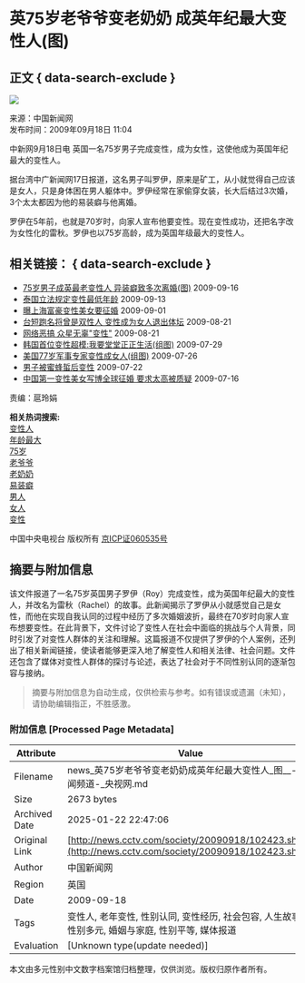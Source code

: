 # 英75岁老爷爷变老奶奶 成英年纪最大变性人(图)

## 正文 { data-search-exclude }


![](http://news.cctv.com/20090918/images/1253243106636_U242P4T8D1873588F107DT20090918104003.jpg)

来源：中国新闻网  
发布时间：2009年09月18日 11:04  

中新网9月18日电 英国一名75岁男子完成变性，成为女性，这使他成为英国年纪最大的变性人。

据台湾中广新闻网17日报道，这名男子叫罗伊，原来是矿工，从小就觉得自己应该是女人，只是身体困在男人躯体中。罗伊经常在家偷穿女装，长大后结过3次婚，3个太太都因为他的易装癖与他离婚。

罗伊在5年前，也就是70岁时，向家人宣布他要变性。现在变性成功，还把名字改为女性化的雷秋。罗伊也以75岁高龄，成为英国年级最大的变性人。

## 相关链接： { data-search-exclude }

- [75岁男子成英最老变性人 异装癖致多次离婚(图)](http://news.cctv.com/world/20090916/100527.shtml) 2009-09-16
- [泰国立法规定变性最低年龄](http://news.cctv.com/world/20090913/100894.shtml) 2009-09-13
- [曝上海富豪变性美女要征婚](http://pic.cctv.com//06/album/20090901/100006_0.shtml) 2009-09-01
- [台短跑名将曾是双性人 变性成为女人退出体坛](http://news.cctv.com/society/20090821/107338.shtml) 2009-08-21
- [网络恶搞 众星无辜"变性"](http://news.cctv.com/society/20090821/101006.shtml) 2009-08-21
- [韩国首位变性超模:我要堂堂正正生活(组图)](http://news.cctv.com/world/20090729/103904.shtml) 2009-07-29
- [美国77岁军事专家变性成女人(组图)](http://news.cctv.com/world/20090726/100397.shtml) 2009-07-26
- [男子被蜜蜂蜇后变性](http://news.cctv.com/society/20090722/102103.shtml) 2009-07-22
- [中国第一变性美女写博全球征婚 要求太高被质疑](http://news.cctv.com/society/20090716/107345.shtml) 2009-07-16

责编：扈玲娟

**相关热词搜索:**   
[变性人](http://web.search.cctv.com/websearch.php?q=变性人)  
[年龄最大](http://web.search.cctv.com/websearch.php?q=年龄最大)  
[75岁](http://web.search.cctv.com/websearch.php?q=75岁)  
[老爷爷](http://web.search.cctv.com/websearch.php?q=老爷爷)  
[老奶奶](http://web.search.cctv.com/websearch.php?q=老奶奶)  
[易装癖](http://web.search.cctv.com/websearch.php?q=易装癖)  
[男人](http://web.search.cctv.com/websearch.php?q=男人)  
[女人](http://web.search.cctv.com/websearch.php?q=女人)  
[变性](http://web.search.cctv.com/websearch.php?q=变性)  

中国中央电视台 版权所有 [京ICP证060535号](http://www.miibeian.gov.cn/)  
<!-- tcd_original_link http://news.cctv.com/society/20090918/102423.shtml -->


## 摘要与附加信息

<!-- tcd_abstract -->
该文件报道了一名75岁英国男子罗伊（Roy）完成变性，成为英国年纪最大的变性人，并改名为雷秋（Rachel）的故事。此新闻揭示了罗伊从小就感觉自己是女性，而他在实现自我认同的过程中经历了多次婚姻波折，最终在70岁时向家人宣布想要变性。在此背景下，文件讨论了变性人在社会中面临的挑战与个人背景，同时引发了对变性人群体的关注和理解。这篇报道不仅提供了罗伊的个人案例，还列出了相关新闻链接，使读者能够更深入地了解变性人和相关法律、社会问题。文件还包含了媒体对变性人群体的探讨与论述，表达了社会对于不同性别认同的逐渐包容与接纳。
<!-- tcd_abstract_end -->

> 摘要与附加信息为自动生成，仅供检索与参考。如有错误或遗漏（未知），请协助编辑指正，不胜感激。

### 附加信息 [Processed Page Metadata]

| Attribute       | Value                                  |
|-----------------|----------------------------------------|
| Filename        | news_英75岁老爷爷变老奶奶成英年纪最大变性人_图__-_新闻频道-_央视网.md                             |
| Size            | 2673 bytes                           |
| Archived Date   | 2025-01-22 22:47:06                             |
| Original Link   | [http://news.cctv.com/society/20090918/102423.shtml](http://news.cctv.com/society/20090918/102423.shtml)                       |
| Author          | 中国新闻网                               |
| Region          | 英国                               |
| Date            | 2009-09-18                                 |
| Tags            | 变性人, 老年变性, 性别认同, 变性经历, 社会包容, 人生故事, 性别多元, 婚姻与家庭, 性别平等, 媒体报道                                 |
| Evaluation            | [Unknown type(update needed)]                                 |
<!-- tcd_table_end -->

本文由多元性别中文数字档案馆归档整理，仅供浏览。版权归原作者所有。
